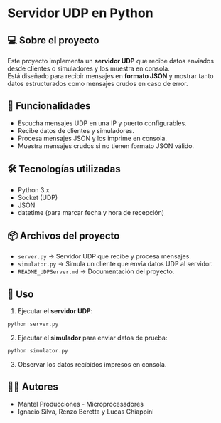 
# Servidor UDP en Python

## 💻 Sobre el proyecto
Este proyecto implementa un **servidor UDP** que recibe datos enviados desde clientes o simuladores y los muestra en consola.  
Está diseñado para recibir mensajes en **formato JSON** y mostrar tanto datos estructurados como mensajes crudos en caso de error.

## 🔹 Funcionalidades
- Escucha mensajes UDP en una IP y puerto configurables.
- Recibe datos de clientes y simuladores.
- Procesa mensajes JSON y los imprime en consola.
- Muestra mensajes crudos si no tienen formato JSON válido.

## 🛠 Tecnologías utilizadas
- Python 3.x
- Socket (UDP)
- JSON
- datetime (para marcar fecha y hora de recepción)

## 📦 Archivos del proyecto
- `server.py` → Servidor UDP que recibe y procesa mensajes.
- `simulator.py` → Simula un cliente que envía datos UDP al servidor.
- `README_UDPServer.md` → Documentación del proyecto.

## 🚀 Uso
1. Ejecutar el **servidor UDP**:
```bash
python server.py
```
2. Ejecutar el **simulador** para enviar datos de prueba:
```bash
python simulator.py
```
3. Observar los datos recibidos impresos en consola.

## 👨‍💻 Autores
- Mantel Producciones - Microprocesadores  
- Ignacio Silva, Renzo Beretta y Lucas Chiappini
